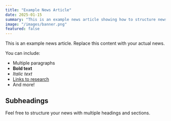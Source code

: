 ```yaml
---
title: "Example News Article"
date: 2025-01-15
summary: "This is an example news article showing how to structure news content for the EMI Group website."
image: "/images/banner.png"
featured: false
---
```


This is an example news article. Replace this content with your actual news.

You can include:
- Multiple paragraphs
- **Bold text**
- *Italic text*
- [Links to research](/research/)
- And more!

## Subheadings

Feel free to structure your news with multiple headings and sections.
